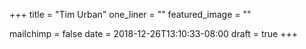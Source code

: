 +++
title = "Tim Urban"
one_liner = ""
featured_image = ""

mailchimp = false
date = 2018-12-26T13:10:33-08:00
draft = true
+++

